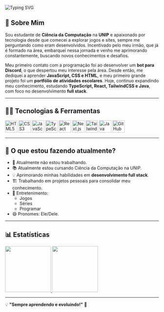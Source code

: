 ![Typing SVG](https://readme-typing-svg.herokuapp.com?color=%2375AADB&size=22&center=true&vCenter=true&width=500&lines=Hello,+World!+👋;Me+chamo+Andrey+Cadmo!+🚀;Desenvolvedor+front-end+💻)


## 📌 Sobre Mim

Sou estudante de **Ciência da Computação** na **UNIP** e apaixonado por tecnologia desde que comecei a explorar jogos e sites, sempre me perguntando como eram desenvolvidos. Incentivado pelo meu irmão, que já é formado na área, embarquei nessa jornada e venho me aprimorando constantemente, buscando novos conhecimentos e desafios.

Meu primeiro contato com a programação foi ao desenvolver um **bot para Discord**, o que despertou meu interesse pela área. Desde então, me dediquei a aprender **JavaScript, CSS e HTML**, e meu primeiro grande projeto foi um **portfólio de atividades escolares**. Hoje, continuo expandindo meu conhecimento, estudando **TypeScript, React, TailwindCSS e Java**, com foco no desenvolvimento **full stack**.

---

## 👨‍💻 Tecnologias & Ferramentas

<div class="tech-icons">
    <img width="40px" src="https://cdn.jsdelivr.net/gh/devicons/devicon/icons/html5/html5-original-wordmark.svg" title="HTML5"/>
    <img width="40px" src="https://cdn.jsdelivr.net/gh/devicons/devicon/icons/css3/css3-original-wordmark.svg" title="CSS3"/>
    <img width="40px" src="https://cdn.jsdelivr.net/gh/devicons/devicon/icons/javascript/javascript-original.svg" title="JavaScript"/>
    <img width="40px" src="https://cdn.jsdelivr.net/gh/devicons/devicon/icons/typescript/typescript-original.svg" title="TypeScript"/>
    <img width="40px" src="https://cdn.jsdelivr.net/gh/devicons/devicon/icons/react/react-original.svg" title="React"/>
    <img width="40px" src="https://cdn.jsdelivr.net/gh/devicons/devicon/icons/nextjs/nextjs-original.svg" title="Next.js"/>
    <img width="40px" src="https://cdn.jsdelivr.net/gh/devicons/devicon/icons/tailwindcss/tailwindcss-plain.svg" title="TailwindCSS"/>
    <img width="40px" src="https://cdn.jsdelivr.net/gh/devicons/devicon/icons/java/java-original.svg" title="Java"/>
    <img width="40px" src="https://cdn.jsdelivr.net/gh/devicons/devicon/icons/github/github-original.svg" title="GitHub"/>
</div>

---

## 🎯 O que estou fazendo atualmente?
- 🔭 Atualmente não estou trabalhando.
- 📚 Atualmente estou cursando Ciência da Computação na UNIP.
- 💡 Aprimorando minhas habilidades em **desenvolvimento full stack**.
- 🏗️ Trabalhando em projetos pessoais para consolidar meu conhecimento.
- 💬 Entretenimento:
  - Jogos
  - Séries
  - Programar
- 😄 Pronomes: Ele/Dele.

---

## 📊 Estatísticas

<a href="https://github.com/AndreyCadmo">
    <img loading="lazy" height="150em" src="https://github-readme-stats.vercel.app/api/top-langs/?username=AndreyCadmo&layout=compact&langs_count=7&theme=dracula" border="0" />
    <img loading="lazy" height="150em" src="https://github-readme-stats.vercel.app/api?username=AndreyCadmo&show_icons=true&theme=dracula&include_all_commits=true&count_private=true" border="0" />
</a>

---

💡 **"Sempre aprendendo e evoluindo!"** 🚀


<style>
    @keyframes pulse {
        0% { transform: scale(1); }
        50% { transform: scale(1.1); }
        100% { transform: scale(1); }
    }
    .tech-icons img {
        animation: pulse 2s infinite;
    }
</style>
